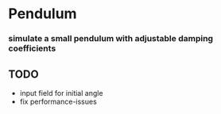 # Pendulum

### simulate a small pendulum with adjustable damping coefficients

## TODO
- input field for initial angle
- fix performance-issues